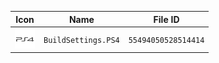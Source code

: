 | Icon | Name | File ID |
| ---  | ---  | ---     |
| ![](BuildSettings.PS4.png) | `BuildSettings.PS4` | `55494050528514414` |

